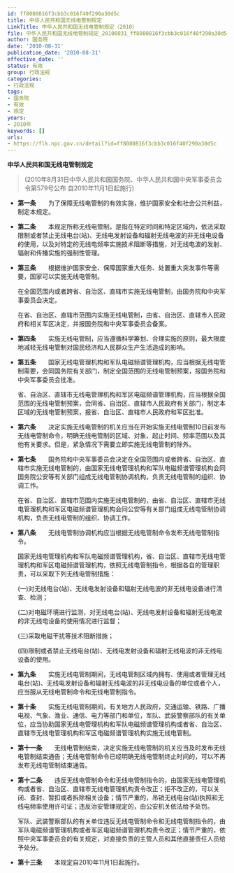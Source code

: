```yaml
---
id: ff8080816f3cbb3c016f40f290a30d5c
title: 中华人民共和国无线电管制规定
LinkTitle: 中华人民共和国无线电管制规定（2010）
file: 中华人民共和国无线电管制规定_20100831_ff8080816f3cbb3c016f40f290a30d5c.docx
author: 国务院
date: '2010-08-31'
publication_date: '2010-08-31'
effective_date: ''
status: 有效
group: 行政法规
categories:
- 行政法规
tags:
- 国务院
- 有效
- 规定
years:
- 2010年
keywords: []
urls:
- https://flk.npc.gov.cn/detail?id=ff8080816f3cbb3c016f40f290a30d5c
---
```


**中华人民共和国无线电管制规定**

> (2010年8月31日中华人民共和国国务院、中华人民共和国中央军事委员会令第579号公布 自2010年11月1日起施行)

- **第一条**　　为了保障无线电管制的有效实施，维护国家安全和社会公共利益，制定本规定。

- **第二条**　　本规定所称无线电管制，是指在特定时间和特定区域内，依法采取限制或者禁止无线电台(站)、无线电发射设备和辐射无线电波的非无线电设备的使用，以及对特定的无线电频率实施技术阻断等措施，对无线电波的发射、辐射和传播实施的强制性管理。

- **第三条**　　根据维护国家安全、保障国家重大任务、处置重大突发事件等需要，国家可以实施无线电管制。

  在全国范围内或者跨省、自治区、直辖市实施无线电管制，由国务院和中央军事委员会决定。

  在省、自治区、直辖市范围内实施无线电管制，由省、自治区、直辖市人民政府和相关军区决定，并报国务院和中央军事委员会备案。

- **第四条**　　实施无线电管制，应当遵循科学筹划、合理实施的原则，最大限度地减轻无线电管制对国民经济和人民群众生产生活造成的影响。

- **第五条**　　国家无线电管理机构和军队电磁频谱管理机构，应当根据无线电管制需要，会同国务院有关部门，制定全国范围的无线电管制预案，报国务院和中央军事委员会批准。

  省、自治区、直辖市无线电管理机构和军区电磁频谱管理机构，应当根据全国范围的无线电管制预案，会同省、自治区、直辖市人民政府有关部门，制定本区域的无线电管制预案，报省、自治区、直辖市人民政府和军区批准。

- **第六条**　　决定实施无线电管制的机关应当在开始实施无线电管制10日前发布无线电管制命令，明确无线电管制的区域、对象、起止时间、频率范围以及其他有关要求。但是，紧急情况下需要立即实施无线电管制的除外。

- **第七条**　　国务院和中央军事委员会决定在全国范围内或者跨省、自治区、直辖市实施无线电管制的，由国家无线电管理机构和军队电磁频谱管理机构会同国务院公安等有关部门组成无线电管制协调机构，负责无线电管制的组织、协调工作。

  在省、自治区、直辖市范围内实施无线电管制的，由省、自治区、直辖市无线电管理机构和军区电磁频谱管理机构会同公安等有关部门组成无线电管制协调机构，负责无线电管制的组织、协调工作。

- **第八条**　　无线电管制协调机构应当根据无线电管制命令发布无线电管制指令。

  国家无线电管理机构和军队电磁频谱管理机构，省、自治区、直辖市无线电管理机构和军区电磁频谱管理机构，依照无线电管制指令，根据各自的管理职责，可以采取下列无线电管制措施：

  (一)对无线电台(站)、无线电发射设备和辐射无线电波的非无线电设备进行清查、检测；

  (二)对电磁环境进行监测，对无线电台(站)、无线电发射设备和辐射无线电波的非无线电设备的使用情况进行监督；

  (三)采取电磁干扰等技术阻断措施；

  (四)限制或者禁止无线电台(站)、无线电发射设备和辐射无线电波的非无线电设备的使用。

- **第九条**　　实施无线电管制期间，无线电管制区域内拥有、使用或者管理无线电台(站)、无线电发射设备和辐射无线电波的非无线电设备的单位或者个人，应当服从无线电管制命令和无线电管制指令。

- **第十条**　　实施无线电管制期间，有关地方人民政府，交通运输、铁路、广播电视、气象、渔业、通信、电力等部门和单位，军队、武装警察部队的有关单位，应当协助国家无线电管理机构和军队电磁频谱管理机构或者省、自治区、直辖市无线电管理机构和军区电磁频谱管理机构实施无线电管制。

- **第十一条**　　无线电管制结束，决定实施无线电管制的机关应当及时发布无线电管制结束通告；无线电管制命令已经明确无线电管制终止时间的，可以不再发布无线电管制结束通告。

- **第十二条**　　违反无线电管制命令和无线电管制指令的，由国家无线电管理机构或者省、自治区、直辖市无线电管理机构责令改正；拒不改正的，可以关闭、查封、暂扣或者拆除相关设备；情节严重的，吊销无线电台(站)执照和无线电频率使用许可证；违反治安管理规定的，由公安机关依法给予处罚。

  军队、武装警察部队的有关单位违反无线电管制命令和无线电管制指令的，由军队电磁频谱管理机构或者军区电磁频谱管理机构责令改正；情节严重的，依照中央军事委员会的有关规定，对直接负责的主管人员和其他直接责任人员给予处分。

- **第十三条**　　本规定自2010年11月1日起施行。
